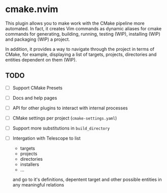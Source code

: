 # cmake.nvim

This plugin allows you to make work with the CMake pipeline more automated. In fact, it creates Vim
commands as dynamic aliases for cmake commands for generating, building, running, testing (WIP),
installing (WIP) and packaging (WIP) a project.

In addition, it provides a way to navigate through the project in terms of CMake, for example, displaying a list
of targets, projects, directories and entities dependent on them (WIP).

## TODO

- [ ] Support CMake Presets
- [ ] Docs and help pages
- [ ] API for other plugins to interact with internal processes
- [ ] CMake settings per project (`cmake-settings.yaml`)
- [ ] Support more substitutions in `build_directory`
- [ ] Intergation with Telescope to list
  - targets
  - projects
  - directories
  - installers
  - ...

  and go to it's definitions, depentent target and other possible entities in any meaningful relations
